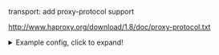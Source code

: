 transport: add proxy-protocol support

http://www.haproxy.org/download/1.8/doc/proxy-protocol.txt

<details>
  <summary>Example config, click to expand!</summary>

```
@version: 3.29

source s_tcp_pp {
    network(
        port(7777)
#        transport("proxied-tcp")
        transport("proxied-tls")
        tls(
             key-file("/openssl/certs/certs/server/server.rsa")
             cert-file("openssl/certs/certs/server/server.crt")
             ca-dir("/openssl/certs/certs/CA")
#             peer-verify("optional-untrusted")
             peer-verify("required-trusted")
         )
    );
};

destination d_file {
    file("/var/log/pp.log" template("$(format-json --scope nv-pairs)\n"));
};

log {
    source(s_tcp_pp);
    destination(d_file);
};

```

</details>


